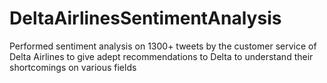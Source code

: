 # DeltaAirlinesSentimentAnalysis
Performed sentiment analysis on 1300+ tweets by the customer service of Delta Airlines to give adept recommendations to Delta to understand their shortcomings on various fields
